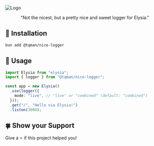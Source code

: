 ![Logo](https://raw.github.com/tanishqmanuja/static/main/banners/nice-logger.webp?maxAge=2592000)

<p align=center>"Not the nicest, but a pretty nice and sweet logger for Elysia."</p>

## 🚀 Installation

```bash
bun add @tqman/nice-logger
```

## 📃 Usage

```ts
import Elysia from "elysia";
import { logger } from "@tqman/nice-logger";

const app = new Elysia()
  .use(logger({
    mode: "live", // "live" or "combined" (default: "combined")
  }));
  .get("/", "Hello via Elysia!")
  .listen(3000);
```

## 🍀 Show your Support

Give a ⭐️ if this project helped you!

